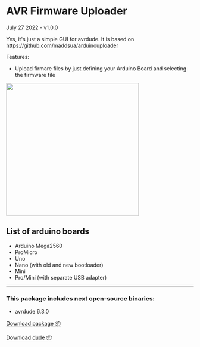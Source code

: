 # AVR Firmware Uploader

July 27 2022 - v1.0.0

Yes, it's just a simple GUI for avrdude.
It is based on https://github.com/maddsua/arduinouploader

Features:
- Upload firmare files by just defining your Arduino Board and selecting the firmware file


<img src="info/interface-100.png" width="356"/>


## List of arduino boards
- Arduino Mega2560
- ProMicro
- Uno
- Nano (with old and new bootloader)
- Mini
- Pro/Mini (with separate USB adapter)

---

### This package includes next open-source binaries:

 - avrdude 6.3.0


[Download package 📦](build-win32/uploader-1.2.1.zip)

[Download dude 📦](build-win32/avrdude-6.3.zip)

